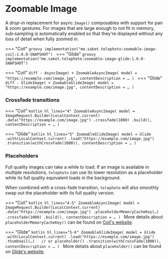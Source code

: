 # Zoomable Image

A _drop-in_ replacement for async `Image()` composables with support for pan & zoom gestures. For images that are large enough to not fit in memory, sub&#8209;sampling is automatically enabled so that they're displayed without any loss of detail when fully zoomed in.

=== "Coil"
    ```groovy
    implementation("me.saket.telephoto:zoomable-image-coil:1.0.0-SNAPSHOT")
    ```
=== "Glide"
    ```groovy
    implementation("me.saket.telephoto:zoomable-image-glide:1.0.0-SNAPSHOT")
    ```
<!-- Invisible separator for tabbed code blocks -->
=== "Coil"
    ```diff
    - AsyncImage(
    + ZoomableAsyncImage(
        model = "https://example.com/image.jpg",
        contentDescription = …
      )
    ```
=== "Glide"
    ```diff
    - GlideImage(
    + ZoomableGlideImage(
        model = "https://example.com/image.jpg",
        contentDescription = …
      )
    ```

### Crossfade transitions

=== "Coil"
    ```kotlin hl_lines="4"
    ZoomableAsyncImage(
      model = ImageRequest.Builder(LocalContext.current)
        .data("https://example.com/image.jpg")
        .crossfade(1000)
        .build(),
      contentDescription = …
    )
    ```

=== "Glide"
    ```kotlin hl_lines="5"
    ZoomableGlideImage(
      model = Glide
        .with(LocalContext.current)
        .load("https://example.com/image.jpg")
        .transition(withCrossFade(1000)),
      contentDescription = …
    )
    ```

### Placeholders

Full quality images can take a while to load. If an image is available in multiple resolutions, `telephoto` can use its lower resolution as a placeholder while its full quality equivalent loads in the background.

When combined with a cross-fade transition, `telephoto` will also smoothly swap out the placeholder with its full quality version.

=== "Coil"
    ```kotlin hl_lines="4-5"
    ZoomableAsyncImage(
      model = ImageRequest.Builder(LocalContext.current)
        .data("https://example.com/image.jpg")
        .placeholderMemoryCacheKey(…)
        .crossfade(1000)
        .build(),
      contentDescription = …
    )
    ```
    More details about `placeholderMemoryCacheKey()` can be found on [Coil's website](https://coil-kt.github.io/coil/recipes/#using-a-memory-cache-key-as-a-placeholder).

=== "Glide"
    ```kotlin hl_lines="5-6"
    ZoomableGlideImage(
      model = Glide
        .with(LocalContext.current)
        .load("https://example.com/image.jpg")
        .thumbnail(…)   // or placeholder()
        .transition(withCrossFade(1000)),
      contentDescription = …
    )
    ```
    More details about `placeholder()` can be found on [Glide's website](https://bumptech.github.io/glide/doc/options.html#thumbnail-requests).
